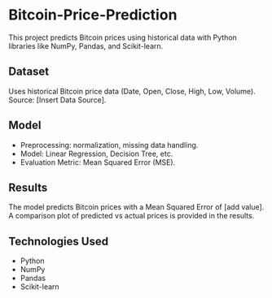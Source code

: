 # Bitcoin-Price-Prediction

This project predicts Bitcoin prices using historical data with Python libraries like NumPy, Pandas, and Scikit-learn.

## Dataset
Uses historical Bitcoin price data (Date, Open, Close, High, Low, Volume). Source: [Insert Data Source].

## Model
- Preprocessing: normalization, missing data handling.
- Model: Linear Regression, Decision Tree, etc.
- Evaluation Metric: Mean Squared Error (MSE).

## Results
The model predicts Bitcoin prices with a Mean Squared Error of [add value]. A comparison plot of predicted vs actual prices is provided in the results.

## Technologies Used
- Python
- NumPy
- Pandas
- Scikit-learn

